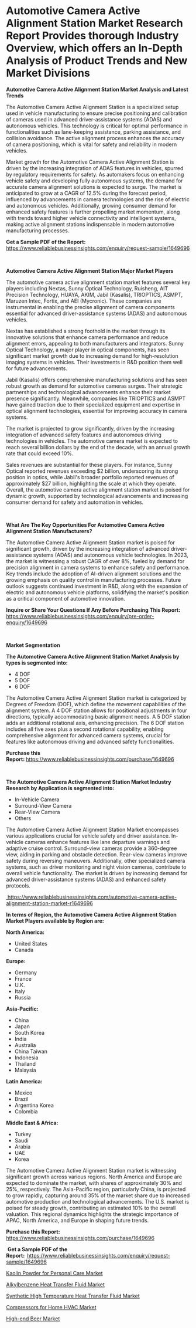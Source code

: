 <p><h1>Automotive Camera Active Alignment Station Market Research Report Provides thorough Industry Overview, which offers an In-Depth Analysis of Product Trends and New Market Divisions</h1></p><p><strong>Automotive Camera Active Alignment Station Market Analysis and Latest Trends</strong></p>
<p><p>The Automotive Camera Active Alignment Station is a specialized setup used in vehicle manufacturing to ensure precise positioning and calibration of cameras used in advanced driver-assistance systems (ADAS) and autonomous vehicles. This technology is critical for optimal performance in functionalities such as lane-keeping assistance, parking assistance, and collision avoidance. The active alignment process enhances the accuracy of camera positioning, which is vital for safety and reliability in modern vehicles.</p><p>Market growth for the Automotive Camera Active Alignment Station is driven by the increasing integration of ADAS features in vehicles, spurred by regulatory requirements for safety. As automakers focus on enhancing vehicle safety and developing fully autonomous systems, the demand for accurate camera alignment solutions is expected to surge. The market is anticipated to grow at a CAGR of 12.5% during the forecast period, influenced by advancements in camera technologies and the rise of electric and autonomous vehicles. Additionally, growing consumer demand for enhanced safety features is further propelling market momentum, along with trends toward higher vehicle connectivity and intelligent systems, making active alignment stations indispensable in modern automotive manufacturing processes.</p></p>
<p><strong>Get a Sample PDF of the Report:&nbsp;</strong> <a href="https://www.reliablebusinessinsights.com/enquiry/request-sample/1649696?utm_campaign=57&utm_medium=2&utm_source=Github&utm_content=ia&utm_term=15102024&utm_id=automotive-camera-active-alignment-station">https://www.reliablebusinessinsights.com/enquiry/request-sample/1649696</a></p>
<p>&nbsp;</p>
<p><strong>Automotive Camera Active Alignment Station Major Market Players</strong></p>
<p><p>The automotive camera active alignment station market features several key players including Nextas, Sunny Optical Technology, Ruisheng, AIT Precision Technology, HUAYA, AKIM, Jabil (Kasalis), TRIOPTICS, ASMPT, Maruzen Intec, Fortix, and AEI (Mycronic). These companies are instrumental in enabling the precise alignment of camera components essential for advanced driver-assistance systems (ADAS) and autonomous vehicles.</p><p>Nextas has established a strong foothold in the market through its innovative solutions that enhance camera performance and reduce alignment errors, appealing to both manufacturers and integrators. Sunny Optical Technology, a major player in optical components, has seen significant market growth due to increasing demand for high-resolution imaging systems in vehicles. Their investments in R&D position them well for future advancements.</p><p>Jabil (Kasalis) offers comprehensive manufacturing solutions and has seen robust growth as demand for automotive cameras surges. Their strategic partnerships and technological advancements enhance their market presence significantly. Meanwhile, companies like TRIOPTICS and ASMPT have gained traction due to their specialized equipment and expertise in optical alignment technologies, essential for improving accuracy in camera systems.</p><p>The market is projected to grow significantly, driven by the increasing integration of advanced safety features and autonomous driving technologies in vehicles. The automotive camera market is expected to reach several billion dollars by the end of the decade, with an annual growth rate that could exceed 10%.</p><p>Sales revenues are substantial for these players. For instance, Sunny Optical reported revenues exceeding $2 billion, underscoring its strong position in optics, while Jabil's broader portfolio reported revenues of approximately $27 billion, highlighting the scale at which they operate. Overall, the automotive camera active alignment station market is poised for dynamic growth, supported by technological advancements and increasing consumer demand for safety and automation in vehicles.</p></p>
<p>&nbsp;</p>
<p><strong>What Are The Key Opportunities For Automotive Camera Active Alignment Station Manufacturers?</strong></p>
<p><p>The Automotive Camera Active Alignment Station market is poised for significant growth, driven by the increasing integration of advanced driver-assistance systems (ADAS) and autonomous vehicle technologies. In 2023, the market is witnessing a robust CAGR of over 8%, fueled by demand for precision alignment in camera systems to enhance safety and performance. Key trends include the adoption of AI-driven alignment solutions and the growing emphasis on quality control in manufacturing processes. Future outlook suggests continued investment in R&D, along with the expansion of electric and autonomous vehicle platforms, solidifying the market's position as a critical component of automotive innovation.</p></p>
<p><strong>Inquire or Share Your Questions If Any Before Purchasing This Report:</strong> <a href="https://www.reliablebusinessinsights.com/enquiry/pre-order-enquiry/1649696?utm_campaign=57&utm_medium=2&utm_source=Github&utm_content=ia&utm_term=15102024&utm_id=automotive-camera-active-alignment-station">https://www.reliablebusinessinsights.com/enquiry/pre-order-enquiry/1649696</a></p>
<p>&nbsp;</p>
<p><strong>Market Segmentation</strong></p>
<p><strong>The Automotive Camera Active Alignment Station Market Analysis by types is segmented into:</strong></p>
<p><ul><li>4 DOF</li><li>5 DOF</li><li>6 DOF</li></ul></p>
<p><p>The Automotive Camera Active Alignment Station market is categorized by Degrees of Freedom (DOF), which define the movement capabilities of the alignment system. A 4 DOF station allows for positional adjustments in four directions, typically accommodating basic alignment needs. A 5 DOF station adds an additional rotational axis, enhancing precision. The 6 DOF station includes all five axes plus a second rotational capability, enabling comprehensive alignment for advanced camera systems, crucial for features like autonomous driving and advanced safety functionalities.</p></p>
<p><strong>Purchase this Report:&nbsp;</strong><a href="https://www.reliablebusinessinsights.com/purchase/1649696?utm_campaign=57&utm_medium=2&utm_source=Github&utm_content=ia&utm_term=15102024&utm_id=automotive-camera-active-alignment-station">https://www.reliablebusinessinsights.com/purchase/1649696</a></p>
<p>&nbsp;</p>
<p><strong>The Automotive Camera Active Alignment Station Market Industry Research by Application is segmented into:</strong></p>
<p><ul><li>In-Vehicle Camera</li><li>Surround-View Camera</li><li>Rear-View Camera</li><li>Others</li></ul></p>
<p><p>The Automotive Camera Active Alignment Station Market encompasses various applications crucial for vehicle safety and driver assistance. In-vehicle cameras enhance features like lane departure warnings and adaptive cruise control. Surround-view cameras provide a 360-degree view, aiding in parking and obstacle detection. Rear-view cameras improve safety during reversing maneuvers. Additionally, other specialized camera systems, such as driver monitoring and night vision cameras, contribute to overall vehicle functionality. The market is driven by increasing demand for advanced driver-assistance systems (ADAS) and enhanced safety protocols.</p></p>
<p><a href="https://www.reliablebusinessinsights.com/automotive-camera-active-alignment-station-market-r1649696?utm_campaign=57&utm_medium=2&utm_source=Github&utm_content=ia&utm_term=15102024&utm_id=automotive-camera-active-alignment-station">&nbsp;https://www.reliablebusinessinsights.com/automotive-camera-active-alignment-station-market-r1649696</a></p>
<p><strong>In terms of Region, the Automotive Camera Active Alignment Station Market Players available by Region are:</strong></p>
<p>
    <p> <strong> North America: </strong>
        <ul>
            <li>United States</li>
            <li>Canada</li>
        </ul>
        </p> 
    <p> <strong> Europe: </strong>
        <ul>
            <li>Germany</li>
            <li>France</li>
            <li>U.K.</li>
            <li>Italy</li>
            <li>Russia</li>
        </ul>
        </p> 
    <p> <strong> Asia-Pacific: </strong>
        <ul>
            <li>China</li>
            <li>Japan</li>
            <li>South Korea</li>
            <li>India</li>
            <li>Australia</li>
            <li>China Taiwan</li>
            <li>Indonesia</li>
            <li>Thailand</li>
            <li>Malaysia</li>
        </ul>
        </p> 
    <p> <strong> Latin America: </strong>
        <ul>
            <li>Mexico</li>
            <li>Brazil</li>
            <li>Argentina Korea</li>
            <li>Colombia</li>
        </ul>
        </p> 
    <p> <strong> Middle East & Africa: </strong>
        <ul>
            <li>Turkey</li>
            <li>Saudi</li>
            <li>Arabia</li>
            <li>UAE</li>
            <li>Korea</li>
        </ul>
    </p>
    </p>
<p><p>The Automotive Camera Active Alignment Station market is witnessing significant growth across various regions. North America and Europe are expected to dominate the market, with shares of approximately 30% and 25%, respectively. The Asia-Pacific region, particularly China, is projected to grow rapidly, capturing around 35% of the market share due to increased automotive production and technological advancements. The U.S. market is poised for steady growth, contributing an estimated 10% to the overall valuation. This regional dynamics highlights the strategic importance of APAC, North America, and Europe in shaping future trends.</p></p>
<p><strong>Purchase this Report: </strong><a href="https://www.reliablebusinessinsights.com/purchase/1649696?utm_campaign=57&utm_medium=2&utm_source=Github&utm_content=ia&utm_term=15102024&utm_id=automotive-camera-active-alignment-station">https://www.reliablebusinessinsights.com/purchase/1649696</a></p>
<p>&nbsp;<strong>Get a Sample PDF of the Report:&nbsp;&nbsp;</strong><a href="https://www.reliablebusinessinsights.com/enquiry/request-sample/1649696?utm_campaign=57&utm_medium=2&utm_source=Github&utm_content=ia&utm_term=15102024&utm_id=automotive-camera-active-alignment-station">https://www.reliablebusinessinsights.com/enquiry/request-sample/1649696</a></p>
<p><strong></strong></p>
<p><p><a href="https://www.linkedin.com/pulse/kaolin-powder-personal-care-market-research-report-exploring-tpzmf?trk=public_post_embed_feed-article-content&utm_campaign=57&utm_medium=2&utm_source=Github&utm_content=ia&utm_term=15102024&utm_id=automotive-camera-active-alignment-station">Kaolin Powder for Personal Care Market</a></p><p><a href="https://github.com/diedrer4btm/Market-Research-Report-List-1/blob/main/alkylbenzene-heat-transfer-fluid-market.md?utm_campaign=57&utm_medium=2&utm_source=Github&utm_content=ia&utm_term=15102024&utm_id=automotive-camera-active-alignment-station">Alkylbenzene Heat Transfer Fluid Market</a></p><p><a href="https://github.com/tenoreduwagley4rt/Market-Research-Report-List-1/blob/main/synthetic-high-temperature-heat-transfer-fluid-market.md?utm_campaign=57&utm_medium=2&utm_source=Github&utm_content=ia&utm_term=15102024&utm_id=automotive-camera-active-alignment-station">Synthetic High Temperature Heat Transfer Fluid Market</a></p><p><a href="https://www.linkedin.com/pulse/comprehensive-compressors-home-hvac-market-report-segmentation-22udf?trk=public_post_embed_feed-article-content&utm_campaign=57&utm_medium=2&utm_source=Github&utm_content=ia&utm_term=15102024&utm_id=automotive-camera-active-alignment-station">Compressors for Home HVAC Market</a></p><p><a href="https://www.linkedin.com/pulse/strategic-insights-global-high-end-beer-market-trends-2024-wixse?trk=public_post_embed_feed-article-content&utm_campaign=57&utm_medium=2&utm_source=Github&utm_content=ia&utm_term=15102024&utm_id=automotive-camera-active-alignment-station">High-end Beer Market</a></p></p>